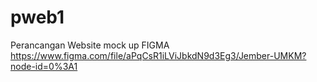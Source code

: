 # pweb1
Perancangan Website
mock up FIGMA
https://www.figma.com/file/aPqCsR1iLViJbkdN9d3Eg3/Jember-UMKM?node-id=0%3A1
